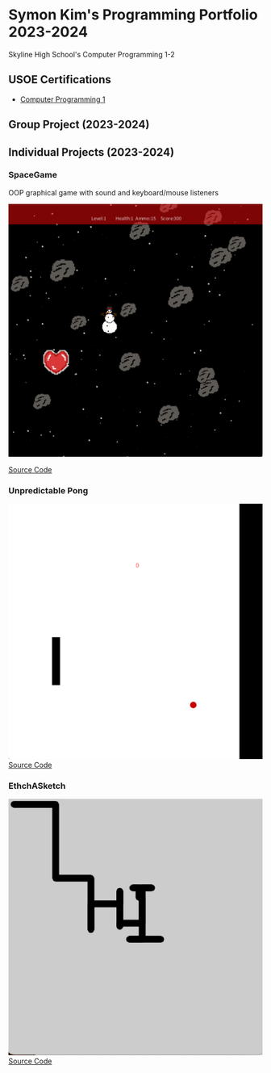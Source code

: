 # Symon Kim's Programming Portfolio 2023-2024
Skyline High School's Computer Programming 1-2

## USOE Certifications
* [Computer Programming 1](https://github.com/9704244/programmingportfolio/blob/main/Certificates/CompProg1Cert.pdf.zip)

## Group Project (2023-2024)

## Individual Projects (2023-2024)

### SpaceGame
OOP graphical game with sound and keyboard/mouse listeners

![Gameplay](https://github.com/9704244/programmingportfolio/blob/main/images/SG1.png?raw=true)

[Source Code](https://github.com/9704244/programmingportfolio/raw/main/src/SpaceGame.zip)

### Unpredictable Pong

![Gameplay](https://github.com/9704244/programmingportfolio/blob/main/images/Pong1.png)
[Source Code](https://github.com/9704244/programmingportfolio/blob/main/src/UnpredictablePong.zip)

### EthchASketch
![Gameplay](https://github.com/9704244/programmingportfolio/blob/main/images/EtchASketch1.png)
[Source Code](https://github.com/9704244/programmingportfolio/blob/main/src/etchASketch.zip)
